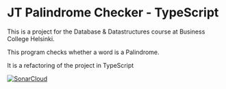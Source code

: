# JT Palindrome Checker - TypeScript

This is a project for the Database & Datastructures course at Business College Helsinki.

This program checks whether a word is a Palindrome.

It is a refactoring of the project in TypeScript

[![SonarCloud](https://sonarcloud.io/images/project_badges/sonarcloud-orange.svg)](https://sonarcloud.io/summary/new_code?id=johntrehearn_palindrome_typescript)
